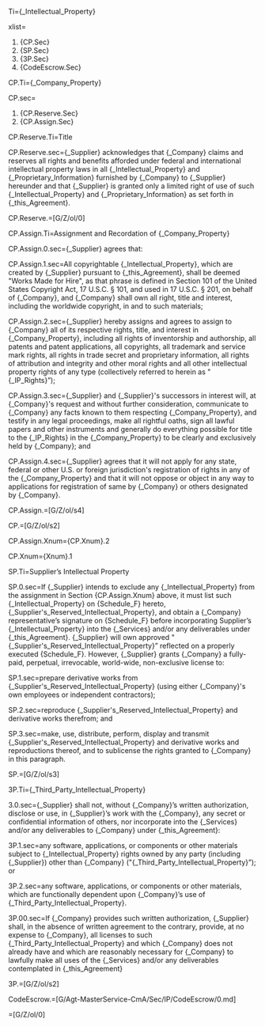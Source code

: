 Ti={_Intellectual_Property}

xlist=<ol><li>{CP.Sec}</li><li>{SP.Sec}</li><li>{3P.Sec}</li><li>{CodeEscrow.Sec}</li></ol>

CP.Ti={_Company_Property}

CP.sec=<ol><li>{CP.Reserve.Sec}</li><li>{CP.Assign.Sec}</li></ol>

CP.Reserve.Ti=Title

CP.Reserve.sec={_Supplier} acknowledges that {_Company} claims and reserves all rights and benefits afforded under federal and international intellectual property laws in all {_Intellectual_Property} and {_Proprietary_Information} furnished by {_Company} to {_Supplier} hereunder and that {_Supplier} is granted only a limited right of use of such {_Intellectual_Property} and {_Proprietary_Information} as set forth in {_this_Agreement}.

CP.Reserve.=[G/Z/ol/0]


CP.Assign.Ti=Assignment and Recordation of {_Company_Property}

CP.Assign.0.sec={_Supplier} agrees that:

CP.Assign.1.sec=All copyrightable {_Intellectual_Property}, which are created by {_Supplier} pursuant to {_this_Agreement}, shall be deemed "Works Made for Hire", as that phrase is defined in Section 101 of the United States Copyright Act, 17 U.S.C. § 101, and used in 17 U.S.C. § 201, on behalf of {_Company}, and {_Company} shall own all right, title and interest, including the worldwide copyright, in and to such materials;

CP.Assign.2.sec={_Supplier} hereby assigns and agrees to assign to {_Company} all of its respective rights, title, and interest in {_Company_Property}, including all rights of inventorship and authorship, all patents and patent applications, all copyrights, all trademark and service mark rights, all rights in trade secret and proprietary information, all rights of attribution and integrity and other moral rights and all other intellectual property rights of any type (collectively referred to herein as "{_IP_Rights}”);

CP.Assign.3.sec={_Supplier} and {_Supplier}'s successors in interest will, at {_Company}'s request and without further consideration, communicate to {_Company} any facts known to them respecting {_Company_Property}, and testify in any legal proceedings, make all rightful oaths, sign all lawful papers and other instruments and generally do everything possible for title to the {_IP_Rights} in the {_Company_Property} to be clearly and exclusively held by {_Company}; and

CP.Assign.4.sec={_Supplier} agrees that it will not apply for any state, federal or other U.S. or foreign jurisdiction's registration of rights in any of the {_Company_Property} and that it will not oppose or object in any way to applications for registration of same by {_Company} or others designated by {_Company}.

CP.Assign.=[G/Z/ol/s4]

CP.=[G/Z/ol/s2]

CP.Assign.Xnum={CP.Xnum}.2

CP.Xnum={Xnum}.1


SP.Ti=Supplier’s Intellectual Property

SP.0.sec=If {_Supplier} intends to exclude any {_Intellectual_Property} from the assignment in Section {CP.Assign.Xnum} above, it must list such {_Intellectual_Property} on {Schedule_F} hereto, {_Supplier's_Reserved_Intellectual_Property}, and obtain a {_Company} representative’s signature on {Schedule_F} before incorporating Supplier’s {_Intellectual_Property} into the {_Services} and/or any deliverables under {_this_Agreement}. {_Supplier} will own approved "{_Supplier's_Reserved_Intellectual_Property}” reflected on a properly executed {Schedule_F}. However, {_Supplier} grants {_Company} a fully-paid, perpetual, irrevocable, world-wide, non-exclusive license to: 

SP.1.sec=prepare derivative works from {_Supplier's_Reserved_Intellectual_Property} (using either {_Company}'s own employees or independent contractors);

SP.2.sec=reproduce {_Supplier's_Reserved_Intellectual_Property} and derivative works therefrom; and

SP.3.sec=make, use, distribute, perform, display and transmit {_Supplier's_Reserved_Intellectual_Property} and derivative works and reproductions thereof, and to sublicense the rights granted to {_Company} in this paragraph.

SP.=[G/Z/ol/s3]


3P.Ti={_Third_Party_Intellectual_Property}

3.0.sec={_Supplier} shall not, without {_Company}’s written authorization, disclose or use, in {_Supplier}’s work with the {_Company}, any secret or confidential information of others, nor incorporate into the {_Services} and/or any deliverables to {_Company} under {_this_Agreement}:

3P.1.sec=any software, applications, or components or other materials subject to {_Intellectual_Property} rights owned by any party (including {_Supplier}) other than {_Company} ("{_Third_Party_Intellectual_Property}”); or

3P.2.sec=any software, applications, or components or other materials, which are functionally dependent upon {_Company}’s use of {_Third_Party_Intellectual_Property}.

3P.00.sec=If {_Company} provides such written authorization, {_Supplier} shall, in the absence of written agreement to the contrary, provide, at no expense to {_Company}, all licenses to such {_Third_Party_Intellectual_Property} and which {_Company} does not already have and which are reasonably necessary for {_Company} to lawfully make all uses of the {_Services} and/or any deliverables contemplated in {_this_Agreement}

3P.=[G/Z/ol/s2]

CodeEscrow.=[G/Agt-MasterService-CmA/Sec/IP/CodeEscrow/0.md]

=[G/Z/ol/0]
